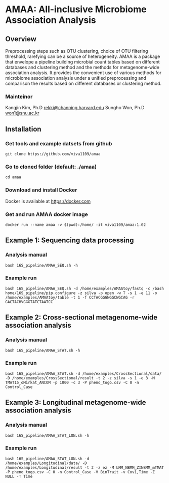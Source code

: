 # AMAA: All-inclusive Microbiome Association Analysis

## Overview
Preprocessing steps such as OTU clustering, choice of OTU filtering threshold, rarefying can be a source of heterogeneity. AMAA is a package that envelope a pipeline building microbial count tables based on different databases and clustering method and the methods for metagenome-wide association analysis. It provides the convenient use of various methods for microbiome association analysis under a unified preprocessing and comparison the results based on different databases or clustering method.
### Mainteinor
Kangjin Kim, Ph.D <rekki@channing.harvard.edu>
Sungho Won, Ph.D <won1@snu.ac.kr>

## Installation
### Get tools and example datsets from github
    git clone https://github.com/viva1109/amaa
### Go to cloned folder (default: ./amaa)
    cd amaa
### Download and install Docker
Docker is available at https://docker.com
### Get and run AMAA docker image
    docker run --name amaa -v $(pwd):/home/ -it viva1109/amaa:1.02
## Example 1: Sequencing data processing
### Analysis manual
    bash 16S_pipeline/AMAA_SEQ.sh -h
### Example run
    bash 16S_pipeline/AMAA_SEQ.sh -d /home/examples/AMAAtoy/fastq -c /bash home/16S_pipeline/pip.configure -z silva -p open -w T -s 1 -e 11 -o /home/examples/AMAAtoy/table -t 1 -f CCTACGGGNGGCWGCAG -r GACTACHVGGGTATCTAATCC
## Example 2: Cross-sectional metagenome-wide association analysis
### Analysis manual
    bash 16S_pipeline/AMAA_STAT.sh -h
### Example run
    bash 16S_pipeline/AMAA_STAT.sh -d /home/examples/CrossSectional/data/ -D /home/examples/CrossSectional/result -t 2 -z silva -s 1 -e 3 -M TMAT15_oMirkat_ANCOM -p 1000 -c 3 -P pheno_togo.csv -C 0 -n Control_Case
## Example 3: Longitudinal metagenome-wide association analysis
### Analysis manual
    bash 16S_pipeline/AMAA_STAT_LON.sh -h
### Example run
    bash 16S_pipeline/AMAA_STAT_LON.sh -d /home/examples/Longitudinal/data/ -D /home/examples/Longitudinal/result -t 2 -z ez -M LMM_NBMM_ZINBMM_mTMAT -P pheno_togo.csv -C 0 -n Control_Case -V BinTrait -v Cov1,Time -Z NULL -T Time

